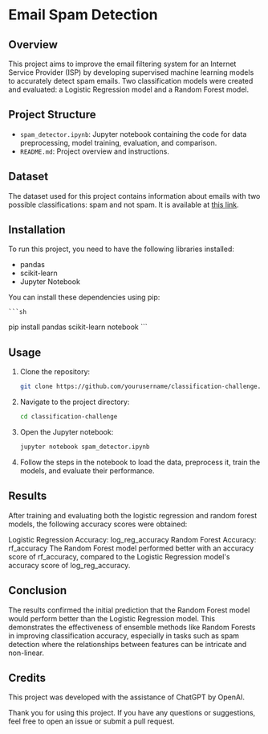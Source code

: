 # Email Spam Detection

## Overview

This project aims to improve the email filtering system for an Internet Service Provider (ISP) by developing supervised machine learning models to accurately detect spam emails. Two classification models were created and evaluated: a Logistic Regression model and a Random Forest model.

## Project Structure

- `spam_detector.ipynb`: Jupyter notebook containing the code for data preprocessing, model training, evaluation, and comparison.
- `README.md`: Project overview and instructions.

## Dataset

The dataset used for this project contains information about emails with two possible classifications: spam and not spam. It is available at [this link](https://static.bc-edx.com/ai/ail-v-1-0/m13/challenge/spam-data.csv).

## Installation

To run this project, you need to have the following libraries installed:

- pandas
- scikit-learn
- Jupyter Notebook

You can install these dependencies using pip:

    ```sh
pip install pandas scikit-learn notebook
    ```

## Usage

1. Clone the repository:

    ```sh
    git clone https://github.com/yourusername/classification-challenge.git
    ```

2. Navigate to the project directory:

    ```sh
    cd classification-challenge
    ```

3. Open the Jupyter notebook:

    ```sh
    jupyter notebook spam_detector.ipynb
    ```

4. Follow the steps in the notebook to load the data, preprocess it, train the models, and evaluate their performance.


## Results
After training and evaluating both the logistic regression and random forest models, the following accuracy scores were obtained:

Logistic Regression Accuracy: log_reg_accuracy
Random Forest Accuracy: rf_accuracy
The Random Forest model performed better with an accuracy score of rf_accuracy, compared to the Logistic Regression model's accuracy score of log_reg_accuracy.

## Conclusion
The results confirmed the initial prediction that the Random Forest model would perform better than the Logistic Regression model. This demonstrates the effectiveness of ensemble methods like Random Forests in improving classification accuracy, especially in tasks such as spam detection where the relationships between features can be intricate and non-linear.

## Credits
This project was developed with the assistance of ChatGPT by OpenAI.

Thank you for using this project. If you have any questions or suggestions, feel free to open an issue or submit a pull request.
